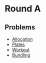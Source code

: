 # Round A

## Problems

- [Allocation](/Round%20A/Allocation)
- [Plates](/Round%20A/Plates)
- [Workout](/Round%20A/Workout)
- [Bundling](/Round%20A/Bundling)
